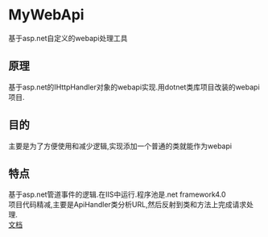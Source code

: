 ﻿# MyWebApi
基于asp.net自定义的webapi处理工具
## 原理
基于asp.net的IHttpHandler对象的webapi实现.用dotnet类库项目改装的webapi项目.  
## 目的
主要是为了方便使用和减少逻辑,实现添加一个普通的类就能作为webapi  
## 特点
基于asp.net管道事件的逻辑.在IIS中运行.程序池是.net framework4.0  
项目代码精减,主要是ApiHandler类分析URL,然后反射到类和方法上完成请求处理.  
[文档](https://mirrortom.date/wz/jizizuo/mywebapi.html)